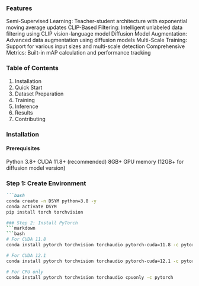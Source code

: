 ### Features
Semi-Supervised Learning: Teacher-student architecture with exponential moving average updates
CLIP-Based Filtering: Intelligent unlabeled data filtering using CLIP vision-language model
Diffusion Model Augmentation: Advanced data augmentation using diffusion models
Multi-Scale Training: Support for various input sizes and multi-scale detection
Comprehensive Metrics: Built-in mAP calculation and performance tracking

### Table of Contents
1. Installation
2. Quick Start
3. Dataset Preparation
4. Training
5. Inference
6. Results
7. Contributing

### Installation
#### Prerequisites
Python 3.8+
CUDA 11.8+ (recommended)
8GB+ GPU memory (12GB+ for diffusion model version)

### Step 1: Create Environment
```markdown
```bash
conda create -n DSYM python=3.8 -y
conda activate DSYM
pip install torch torchvision

### Step 2: Install PyTorch
```markdown
```bash
# For CUDA 11.8
conda install pytorch torchvision torchaudio pytorch-cuda=11.8 -c pytorch -c nvidia

# For CUDA 12.1
conda install pytorch torchvision torchaudio pytorch-cuda=12.1 -c pytorch -c nvidia

# For CPU only
conda install pytorch torchvision torchaudio cpuonly -c pytorch


